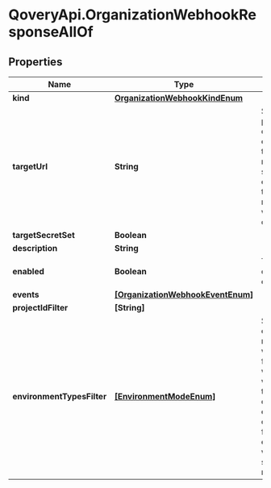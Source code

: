 # QoveryApi.OrganizationWebhookResponseAllOf

## Properties

Name | Type | Description | Notes
------------ | ------------- | ------------- | -------------
**kind** | [**OrganizationWebhookKindEnum**](OrganizationWebhookKindEnum.md) |  | [optional] 
**targetUrl** | **String** | Set the public HTTP or HTTPS endpoint that will receive the specified events. The target URL must starts with &#x60;http://&#x60; or &#x60;https://&#x60;  | [optional] 
**targetSecretSet** | **Boolean** |  | [optional] 
**description** | **String** |  | [optional] 
**enabled** | **Boolean** | Turn on or off your endpoint. | [optional] 
**events** | [**[OrganizationWebhookEventEnum]**](OrganizationWebhookEventEnum.md) |  | [optional] 
**projectIdFilter** | **[String]** |  | [optional] 
**environmentTypesFilter** | [**[EnvironmentModeEnum]**](EnvironmentModeEnum.md) | Specify the environment modes you want to filter to. This webhook will be triggered only if the event is coming from an environment with the specified mode.  | [optional] 


